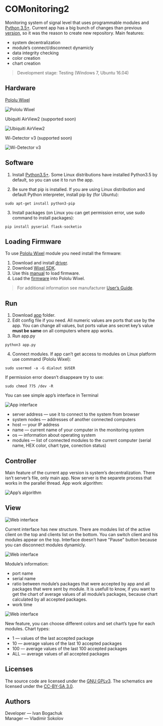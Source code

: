 # COMonitoring2

Monitoring system of signal level that uses programmable modules and [Python 3.5+](https://www.python.org/downloads/). Current app has a big bunch of changes than previous [version](https://github.com/anzodev/COMonitoring), so it was the reason to create new repository. Main features:

- system decentralization
- module’s connect/disconnect dynamicly
- data integrity checking
- color creation
- chart creation

> Development stage: Testing (Windows 7, Ubuntu 16.04)

## Hardware

[Pololu Wixel](https://www.pololu.com/docs/0J46/1)  

![Pololu Wixel](https://github.com/anzodev/COMonitoring2/blob/master/pics/wixel.png)


Ubiquiti AirView2 (supported soon)  

![Ubiquiti AirView2](https://github.com/anzodev/COMonitoring2/blob/master/pics/ubiquti.png)


Wi-Detector v3 (supported soon)  

![Wi-Detector v3](https://github.com/anzodev/COMonitoring2/blob/master/pics/wi.png)

## Software

1. Install [Python3.5+](https://www.python.org/downloads/). Some Linux distributions have installed Python3.5 by default, so you can use it to run the app.

2. Be sure that pip is installed. If you are using Linux distribution and default Python interpreter, install pip by (for Ubuntu):
```
sudo apt-get install python3-pip
```
3. Install packages (on Linux you can get permission error, use sudo command to install packages):
```
pip install pyserial flask-socketio 
```

## Loading Firmware

To use [Pololu Wixel](https://www.pololu.com/docs/0J46/1) module you need install the firmware:
1. Download and install [driver](https://www.pololu.com/docs/0J46/3).
2. Download [Wixel SDK](https://www.pololu.com/docs/0J46/10.a).
3. Use this [manual](https://www.pololu.com/docs/0J46/10.b) to load firmware.
4. Load the [firmware](https://github.com/anzodev/COMonitoring/tree/master/wixel-sdk/apps/RPi_2oleds_ssd1306) into Pololu Wixel.

> For additional information see manufacturer [User’s Guide](https://www.pololu.com/docs/0J46).

## Run

1. Download [app](https://github.com/anzodev/COMonitoring2/tree/master/app) folder.
2. Edit config file if you need. All numeric values are ports that use by the app. You can change all values, but ports value ans secret key’s value **must be same** on all computers where app works.
3. Run app.py
```
python3 app.py
```
4. Connect modules. If app can’t get access to modules on Linux platform use command (Pololu Wixel):
```
sudo usermod -a -G dialout $USER
```
If permission error doesn’t disappeare try to use:
```
sudo chmod 775 /dev -R
```

You can see simple app’s interface in Terminal  

![App interface](https://github.com/anzodev/COMonitoring2/blob/master/pics/app-interface.png)  

- server address &mdash; use it to connect to the system from browser  
- system nodes &mdash; addresses of another connected computers  
- host &mdash; your IP address  
- name &mdash; current name of your computer in the monitoring system  
- os &mdash; information about operating system  
- modules &mdash; list of connected modules to the current computer (serial name, HEX color, chart type, conection status)

## Controller

Main feature of the current app version is system’s decentralization. There isn’t server’s file, only main app. Now server is the separete process that works in the parallel thread. App work algorithm:  

![App’s algorithm](https://github.com/anzodev/COMonitoring2/blob/master/pics/algorithm.png)

## View
![Web interface](https://github.com/anzodev/COMonitoring2/blob/master/pics/web-interface.png)

Current interface has new structure. There are modules list of the active client on the top and clients list on the bottom. You can switch client and his modules appear on the top. Interface doesn’t have "Pause" button because you can disconnect modules dynamicly.

![Web interface](https://github.com/anzodev/COMonitoring2/blob/master/pics/module-setting1.png)

Module’s information:
- port name
- serial name
- ratio between module’s packages that were accepted by app and all packages that were sent by module. It is usefull to know, if you want to get the chart of average values of all module’s packages, because chart calculated by all accepted packages.
- work time

![Web interface](https://github.com/anzodev/COMonitoring2/blob/master/pics/module-setting2.png)

New feature, you can choose different colors and set chart’s type for each modules. Chart types:
- 1 &mdash; values of the last accepted package
- 10 &mdash; average values of the last 10 accepted packages
- 100 &mdash; average values of the last 100 accepted packages
- ALL &mdash; average values of all accepted packages

## Licenses

The source code are licensed under the [GNU GPLv3](https://www.gnu.org/licenses/gpl-3.0.html). The schematics are licensed under the [CC-BY-SA 3.0](https://creativecommons.org/licenses/by-sa/3.0/).

## Authors

Developer &mdash; Ivan Bogachuk  
Manager &mdash; Vladimir Sokolov

